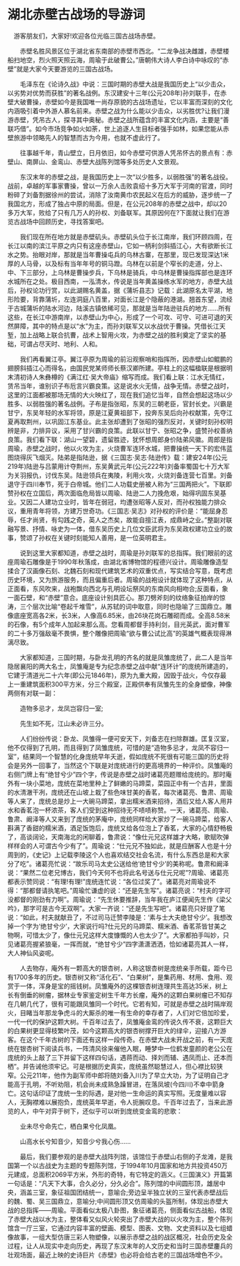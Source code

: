 # 湖北赤壁古战场的导游词  
　游客朋友们，大家好!欢迎各位光临三国古战场赤壁。  

　　赤壁名胜风景区位于湖北省东南部的赤壁市西北。“二龙争战决雌雄，赤壁楼船扫地空，烈火照天照云海，周瑜于此破曹公。”唐朝伟大诗人李白诗中咏叹的“赤壁”就是大家今天要游览的三国古战场。  

　　毛泽东在《论诗久战》中说：三国时期的赤壁大战是我国历史上“以少击众，以劣势对优势而获胜”的著名战例。东汉建安十三年(公元208年)孙刘联手，在赤壁大破曹操，赤壁如今是我国唯一尚存原貌的古战场遗址，它以丰富而深刻的文化内涵吸引着中外游人慕名前来。赤壁之战为什么能以少击众，以劣胜优?让我们漫游赤壁，凭吊古人，探寻其中奥秘。赤壁之战所蕴含的丰富文化内涵，主要是“善联巧借”。如今市场竞争如火如荼，世上追逐人生目标者强手如林，如果您能从赤壁旅游中领略先人的智慧而古为今用，也就不虚此行了。  

　　往事越千年，青山壁立，日月依旧，如今赤壁可供游人凭吊怀古的景点有：赤壁山、南屏山、金鸾山、赤壁大战陈列馆等多处历史人文景观。  

　　东汉末年的赤壁之战，是我国历史上一次“以少胜多，以弱胜强”的著名战役。战前，卓越的军事家曹操，曾以一万余人击败袁绍十多万大军于河南的官渡，同时粉碎了刘备割据徐州的尝试，消除了汝南黄巾农民起义在后方的威胁，逐步统一了我国北方，形成了独占中原的局面。但是，在公元208年的赤壁之战中，却以20多万大军，败给了只有几万人的孙权、刘备联军。其原因何在?下面就让我们在游览古战场中回顾历史，寻找答案吧。  

　　我们现在所在地方就是赤壁矶头。赤壁矶头位于长江南岸，我们环顾四周，在长江以南的滨江平原之内只有这座赤壁山，它如一柄利剑斜插江心，大有欲断长江水之势。抬眼对岸，那就是当年曹操屯兵的乌林古寨，在那里，现已发现深达1米厚的人马骨，以及标有当年年号的铜马蹬。乌林在以前是个窄长的走道，分上、中、下三部分，上乌林是曹操步兵，下乌林是骑兵，中乌林是曹操指挥部也是连环水城所在之处。极目西南，一泓清水，传说是当年黄盖操练水军的地方，赤壁大战后，孙权论功行赏，以此湖赐名黄盖，据《蒲圻县志》记载：此湖原名太平湖，地形险要，背靠蒲圻，左连洞庭八百里，对面长江是个隐蔽的港湖。翘首东望，流经于古城蒲圻的陆水河边，陆溪古镇依稀可见，那就是当年陆逊驻兵的地方……所有这些，在长江中游南岸，以赤壁山为中心，形成了一个可攻、可守、可进可退的天然屏障，其中的特点是以“水”为主，而孙刘联军又以水战优于曹操。凭借长江天堑，加上战略上联合抗曹，战术上智用火攻，为赤壁之战的胜利奠定了坚实的基础，可谓占尽天时、地利、人和。  

　　我们再看翼江亭。翼江亭原为周瑜的前沿观察哨和指挥所，因赤壁山如鲲鹏的翅膀斜插江心而得名，由国民党某师师长蔡汉卿所建。亭柱上的这幅楹联是根据明末清初诗人朱彝樽的《满江红·吴大帝庙》缩写而成。我们看上联：江水无情红，赁吊当年，谁别识子布卮言兴霸良策。这是说水火无情，战争无情。赤壁之战时，这里的江面都被那场无情的大火映红了，现在我们追忆当年，自然会想起这场以少胜多、以弱胜强的著名战例。子布是指张昭，东吴的三朝老臣，官封长史。兴霸是甘宁，东吴年轻的水军将领，原是江夏黄祖部下，投奔东吴后向孙权献策，先夺江夏再取荆州，以巩固江东基业。此主张却遭到了张昭的强烈反对，关键时刻孙权明辨是非，力排异议，采用了甘兴霸的良策。此联以甘宁、张昭之争，盛赞孙权善纳良策。我们看下联：湖山一望碧，遗留胜迹，犹怀想周郎身价陆弟风徽。周郎是指周瑜，赤壁之战时，他以火攻为主，火烧曹军连环水城，把曹操统一天下的宏伟蓝图烧得灰飞烟灭。陆弟是指陆逊，据《三国志·吴志·陆逊传》载：建安24年(公元219年)陆逊与吕蒙用计夺荆州，东吴黄武元年(公元222年)刘备率蜀国七十万大军为关羽报仇，讨伐东吴。陆逊领兵在夷陵，利用火攻，火烧刘备连营七百里。刘备退守于四川奉节，死于白帝城。他们二人功载史册被人称为“三国两把火”。下联即赞孙权在立国后，两次面临危局皆以周瑜、陆逊二人力挽危艰，始得巩固东吴基业。又因二人建功立业时，皆年在弱冠，均遭张昭等人反对，而孙权独能力排众议，重用青年将领，方建万世奇功。《三国志·吴志》对孙权的评价是：“能屈身忍辱，任才尚贤，有勾践之奇，英人之杰矣，故能自擅江表，成鼎峙之业。”整副对联融写景、抒情、咏史为一体，借东吴历史上几位文臣武将为东吴政权建功立业的故事，赞颂了孙权在关键时刻能知人善用，是一位英明君主。  

　　说到这里大家都知道，赤壁之战时，周瑜是孙刘联军的总指挥。我们眼前的这座周瑜石雕像是于1990年秋落成，由湖北省博物馆的程德兴设计。周瑜雕像造型揉合了汉画像石刻、北魏石刻和现代建筑艺术的双重优点，写实结合写意，既考虑历史环境，又为旅游服务，而且偏重后者。周瑜的战袍设计就体现了这种特点，从正面看，东风吹来，战袍飘向西北与孔明设坛祭风的东南风向相吻合;反面看，象一面石壁，和“赤壁”意合。底座设计别具匠心。那刀劈斧刻的纹络象征拍岸的惊涛，三个层次比喻“卷起千堆雪”，从苏轼的词中取意，同时也隐喻了三国鼎立。雕像底座宽高各2米，长3米，人像高6.85米，由26块花岗石雕砌而成。全高8.58米的石像，有5个成年人加起来那么高。您看周都督手持利剑，目光英武，面对曹军的二十多万强敌毫不畏惧，整个雕像把周瑜“欲与曹公试比高”的英雄气概表现得淋漓尽致。  

　　大家都知道，三国时期，与卧龙孔明的齐名的就是凤雏庞统了，此二人是当年隐居襄阳的两大名士，凤雏庵是专为纪念赤壁之战中献“连环计”的庞统所建造的，它建于清道光二十六年(即公元1846年)，原为九重大殿，因毁于战火，今仅存最上一重建筑面积300平方米，分三个殿室，正殿供奉有凤雏先生的全身塑像，神像两侧有对联一副：  

　　造物多忌才，龙凤岂容归一室;  

　　先生如不死，江山未必许三分。  

　　人们纷纷传说：卧龙、凤雏得一便可安天下，刘备志在扫除群雄。匡复汉室，他不仅得到了孔明，而且得到了凤雏庞统，可惜的是“造物多忌才，龙凤不容归一室”，结果同一个智慧的化身庞统早年夭逝，假如庞统不死很有可能三国的历史将会是另外一回事了，当然这个下联是对庞统进行的更高境界的一种评价。凤雏庵的右侧门牌上有“绝甘兮少”四个字，传说是赤壁之战时诸葛亮题赠给庞统的。那时庵外有一块小菜地，庞统在菜地里种上了鲜嫩的马蹄菜，菜园正中有一个古井，里面的水清澈干冽，庞统还在山坡上栽了些色味甘美的香茗，每次诸葛亮、鲁肃、周瑜等人来了，庞统总是炒上一大碗马蹄菜，拿出糯米酒来招待，酒后又给人客人用井水和香茗泡一杯浓茶，客人们受到这种招待无不啧啧称赞。一天，诸葛亮、周瑜、鲁肃、阚泽等人又来到了庞统的茅庵中，庞统同样给大家炒了一碗马蹄菜，给客人斟满了香甜的糯米酒，酒足饭饱后，庞统又给各位泡上了香茗，大家的心情舒畅极了，高谈阔论，天南海北的闲聊着，鲁肃说：“像仕元兄这样雄才大略，歌赋吹弹样样会的人可谓古今少有了”。周瑜说：“仕元兄不独如此，就是应酬客人也是十分周到的，《史记》上记载李陵这个人也喜欢结交社会名流，有什么东西总是和大家分了吃”。诸葛亮忙说：“故乐司马太史公送给他‘绝甘兮少’的美称呢。鲁肃和阚泽说：“果然二位老兄博古，我们今天何不也将此名号送与仕元兄呢”?周瑜、诸葛亮都表示赞同说：“有理!有理!”庞统连忙说：“各位过奖了”。诸葛亮对周瑜说不得：“那都督请执笔吧。”周瑜忙谦虚的说：“还是先生写”。诸葛亮说：“村夫的字可没都督的刚劲有力啊”。周瑜说：“先生休要推辞，当年我在庐江便闻先生作《梁父吟》，那字可是古今无双啊”。大家一齐说：“还是先生写吧”。诸葛亮只好提了笔说：“如此，村夫就献丑了，不过司马迁赞李陵是：‘素与士大夫绝甘兮少’。我想改掉一个字为‘绝甘兮少’，大家说行吗?仕元兄的马蹄菜、糯米酒、香茗茶皆甘美之物啊，可惜太少了，像仕元兄这样大度慷慨的人也太少了”。大家都拍手叫妙，只见诸葛亮握紧狼毫，一挥而就，“绝甘兮少”四字潇潇洒洒，恰如诸葛亮其人一样，大人神仙风姿呢。  

　　人去物存，庵外有一颗高大的银杏树，人称这银杏树是庞统亲手所载，距今已有1700多年的历史。银杏树又称“活化石”、“白果树”，是集药用、材用、食用、观赏于一体，浑身是宝的摇钱树。凤雏庵外的这棵银杏树连理共生高达35米，树上长有倒垂的树瘤，据林业专家鉴定树生千年方长瘤，庵外的这颗白果树瘤已不知存在几朝几代了，很有可能跟凤雏同一个时代。它若有知，可就是赤壁之战时隔岸观火，目睹当年那龙争虎斗的大厮杀的唯一有生命的幸存者了，人们对它倍加珍爱，一代一代的保护这颗大树。千百年过去了，凤雏庵金鸾的传说久传不衰，这颗巨大的白果树更显得枝繁叶茂，如今这颗高大的银杏树撑开巨大的绿伞，迎接八方游客。在这个千年古树的下面还有这样一段传奇。在赤壁大战未开战之前，有一天庞统在银杏树下阅读兵书，一阵清风徐来催他入眠，睡梦中一位鹤发童颜的老公公在庞统的头上敲了三下并留下这样四句话，遇蒋而动、择刘而辅、遇凤而止、还本而栖”。并告诫他须牢记。可是根据历史真实，庞统虽然聪慧过人，但心襟比较狭窄。公元211年，他作为副军师中郎将随刘备入川为了早立大功，为了证明自己才能高于孔明，不听劝阻，机会尚未成熟急躁冒进，在落凤坡(今四川)不幸中箭身亡。这句话印证了庞统一生的际遇，是对他一生命运的真实写照。无度量难以容人，无胸襟难以展抱负，庞统英年早逝，令人扼腕叹息。千百年过去了，当来此游览的人，中午对弈于树下，还似乎可以听到庞统变金鸾的悲歌：  

　　业未尽兮命先亡，栖白果兮化凤凰。  

　　山高水长兮知音少，知音少兮我心伤……  

　　最后，我们要参观的是赤壁大战阵列馆，该馆位于赤壁山右侧的子龙滩，是我国第一个以古战史为主题的专题陈列馆，于1994年10月国家和地方共投资450万元建成，总面积2069平方米，外形的奇特，有它特定的涵义。《三国演义》开篇第一句话是：“凡天下大事，合久必分，分久必合”。陈列馆的中间圆形顶，雄居中央，涵盖三室，象征祖国团结统一，意喻合;旁边呈半独立状的三室代表赤壁战后的魏、蜀、吴三国鼎立，意喻分;中间圆形顶又仿周瑜的头盔所制，体现出赤壁大战的总指挥——周瑜。平面看似太极八卦图，象征诸葛亮，侧面看似古战船，体现了赤壁大战以水为主，整体看又似风火轮突出了赤壁大战的以火攻为主，整个陈列馆含一厅三室，它通过内容丰富的壁画、模型、图表、文物、文史资料以及七组蜡像故事，一组大型仿唐三彩人物塑像，以展示赤壁之战的战区概况，社会历史及全过程，让人从现实中走向历史，再现了东汉末年的人文历史和当时三国赤壁鏖兵的壮观场面，最近上映的史诗巨片《赤壁》也必将会给古老的三国战场增色不少。  

